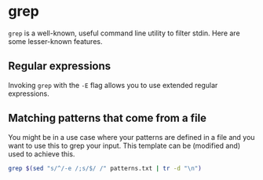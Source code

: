 # grep

`grep` is a well-known, useful command line utility to filter stdin.
Here are some lesser-known features.

## Regular expressions

Invoking `grep` with the `-E` flag allows you to use extended regular expressions.

## Matching patterns that come from a file

You might be in a use case where your patterns are defined in a file and you want to use this to grep your input.
This template can be (modified and) used to achieve this.

```bash
grep $(sed "s/^/-e /;s/$/ /" patterns.txt | tr -d "\n")
```
